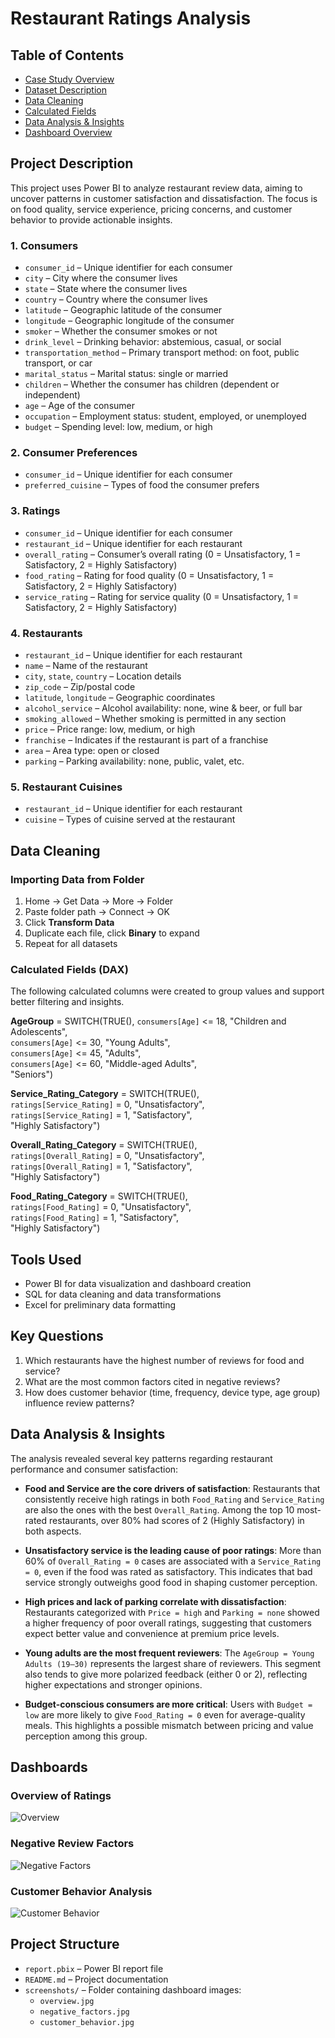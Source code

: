 # Restaurant Ratings Analysis

## Table of Contents
- [Case Study Overview](#-case-study-overview)
- [Dataset Description](#-dataset-description)
- [Data Cleaning](#-data-cleaning)
- [Calculated Fields](#-calculated-fields)
- [Data Analysis & Insights](#-data-analysis--insights)
- [Dashboard Overview](#-dashboard-overview)


## Project Description
This project uses Power BI to analyze restaurant review data, aiming to uncover patterns in customer satisfaction and dissatisfaction. The focus is on food quality, service experience, pricing concerns, and customer behavior to provide actionable insights.

### 1. Consumers

- `consumer_id` – Unique identifier for each consumer  
- `city` – City where the consumer lives  
- `state` – State where the consumer lives  
- `country` – Country where the consumer lives  
- `latitude` – Geographic latitude of the consumer  
- `longitude` – Geographic longitude of the consumer  
- `smoker` – Whether the consumer smokes or not  
- `drink_level` – Drinking behavior: abstemious, casual, or social  
- `transportation_method` – Primary transport method: on foot, public transport, or car  
- `marital_status` – Marital status: single or married  
- `children` – Whether the consumer has children (dependent or independent)  
- `age` – Age of the consumer  
- `occupation` – Employment status: student, employed, or unemployed  
- `budget` – Spending level: low, medium, or high  


### 2. Consumer Preferences

- `consumer_id` – Unique identifier for each consumer  
- `preferred_cuisine` – Types of food the consumer prefers  


### 3. Ratings

- `consumer_id` – Unique identifier for each consumer  
- `restaurant_id` – Unique identifier for each restaurant  
- `overall_rating` – Consumer’s overall rating (0 = Unsatisfactory, 1 = Satisfactory, 2 = Highly Satisfactory)  
- `food_rating` – Rating for food quality (0 = Unsatisfactory, 1 = Satisfactory, 2 = Highly Satisfactory)  
- `service_rating` – Rating for service quality (0 = Unsatisfactory, 1 = Satisfactory, 2 = Highly Satisfactory)  


### 4. Restaurants

- `restaurant_id` – Unique identifier for each restaurant  
- `name` – Name of the restaurant  
- `city`, `state`, `country` – Location details  
- `zip_code` – Zip/postal code  
- `latitude`, `longitude` – Geographic coordinates  
- `alcohol_service` – Alcohol availability: none, wine & beer, or full bar  
- `smoking_allowed` – Whether smoking is permitted in any section  
- `price` – Price range: low, medium, or high  
- `franchise` – Indicates if the restaurant is part of a franchise  
- `area` – Area type: open or closed  
- `parking` – Parking availability: none, public, valet, etc.  


### 5. Restaurant Cuisines

- `restaurant_id` – Unique identifier for each restaurant  
- `cuisine` – Types of cuisine served at the restaurant  

## Data Cleaning

### Importing Data from Folder
1. Home → Get Data → More → Folder  
2. Paste folder path → Connect → OK  
3. Click **Transform Data**
4. Duplicate each file, click **Binary** to expand
5. Repeat for all datasets

### Calculated Fields (DAX)

The following calculated columns were created to group values and support better filtering and insights.

**AgeGroup** 
= SWITCH(TRUE(), `consumers[Age]` <= 18, "Children and Adolescents",  
`consumers[Age]` <= 30, "Young Adults",  
`consumers[Age]` <= 45, "Adults",  
`consumers[Age]` <= 60, "Middle-aged Adults",  
"Seniors")

**Service_Rating_Category** 
= SWITCH(TRUE(),  
`ratings[Service_Rating]` = 0, "Unsatisfactory",  
`ratings[Service_Rating]` = 1, "Satisfactory",  
"Highly Satisfactory")

**Overall_Rating_Category** 
= SWITCH(TRUE(),  
`ratings[Overall_Rating]` = 0, "Unsatisfactory",  
`ratings[Overall_Rating]` = 1, "Satisfactory",  
"Highly Satisfactory")

**Food_Rating_Category** 
= SWITCH(TRUE(),  
`ratings[Food_Rating]` = 0, "Unsatisfactory",  
`ratings[Food_Rating]` = 1, "Satisfactory",  
"Highly Satisfactory")

## Tools Used
- Power BI for data visualization and dashboard creation  
- SQL for data cleaning and data transformations  
- Excel for preliminary data formatting  


## Key Questions
1. Which restaurants have the highest number of reviews for food and service?  
2. What are the most common factors cited in negative reviews?  
3. How does customer behavior (time, frequency, device type, age group) influence review patterns?


## Data Analysis & Insights

The analysis revealed several key patterns regarding restaurant performance and consumer satisfaction:

- **Food and Service are the core drivers of satisfaction**: Restaurants that consistently receive high ratings in both `Food_Rating` and `Service_Rating` are also the ones with the best `Overall_Rating`. Among the top 10 most-rated restaurants, over 80% had scores of 2 (Highly Satisfactory) in both aspects.

- **Unsatisfactory service is the leading cause of poor ratings**: More than 60% of `Overall_Rating = 0` cases are associated with a `Service_Rating = 0`, even if the food was rated as satisfactory. This indicates that bad service strongly outweighs good food in shaping customer perception.

- **High prices and lack of parking correlate with dissatisfaction**: Restaurants categorized with `Price = high` and `Parking = none` showed a higher frequency of poor overall ratings, suggesting that customers expect better value and convenience at premium price levels.

- **Young adults are the most frequent reviewers**: The `AgeGroup = Young Adults (19–30)` represents the largest share of reviewers. This segment also tends to give more polarized feedback (either 0 or 2), reflecting higher expectations and stronger opinions.

- **Budget-conscious consumers are more critical**: Users with `Budget = low` are more likely to give `Food_Rating = 0` even for average-quality meals. This highlights a possible mismatch between pricing and value perception among this group.




## Dashboards

### Overview of Ratings  
![Overview](https://github.com/DaoDucManh14/restaurant-ratings-powerbi/blob/main/screenshots/overview.jpg?raw=true)

### Negative Review Factors  
![Negative Factors](https://github.com/DaoDucManh14/restaurant-ratings-powerbi/blob/main/screenshots/negative_factors.jpg?raw=true)

### Customer Behavior Analysis  
![Customer Behavior](https://github.com/DaoDucManh14/restaurant-ratings-powerbi/blob/main/screenshots/customer_behavior.jpg?raw=true)



## Project Structure

- `report.pbix` – Power BI report file
- `README.md` – Project documentation
- `screenshots/` – Folder containing dashboard images:
  - `overview.jpg`
  - `negative_factors.jpg`
  - `customer_behavior.jpg`

